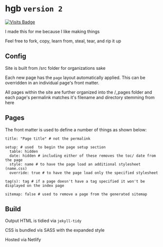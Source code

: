 # hgb `version 2`
[![Visits Badge](https://badges.pufler.dev/visits/higby/hgb)](https://badges.pufler.dev)

I made this for me because I like making things

Feel free to fork, copy, learn from, steal, tear, and rip it up

## Config
Site is built from /src folder for organizations sake

Each new page has the `page` layout automatically applied. This can be overridden in an individual page's front matter.

All pages within the site are further organized into the /_pages folder and each page's permalink matches it's filename and directory stemming from here
## Pages
The front matter is used to define a number of things as shown below:
```
title: "Page title" # not the permalink

setup: # used  to begin the page setup section
  table: hidden
  date: hidden # including either of these removes the toc/ date from the page
  style: name # to have the page load an additional stylesheet (name.css)
  override: true # to have the page load only the specified stylesheet

tag(s): tag # if a page doesn't have a tag specified it won't be displayed on the index page

sitemap: false # used to remove a page from the generated sitemap
```
## Build
Output HTML is tidied via `jekyll-tidy`

CSS is bundled vis SASS with the expanded style

Hosted via Netlify

